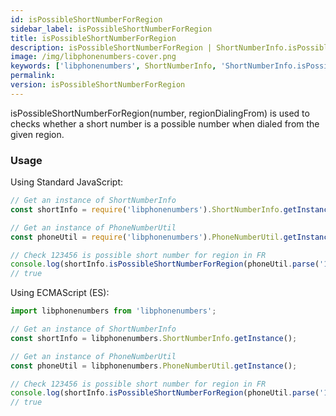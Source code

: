 ```yaml
---
id: isPossibleShortNumberForRegion
sidebar_label: isPossibleShortNumberForRegion
title: isPossibleShortNumberForRegion
description: isPossibleShortNumberForRegion | ShortNumberInfo.isPossibleShortNumberForRegion | Libphonenumbers
image: /img/libphonenumbers-cover.png
keywords: ['libphonenumbers', ShortNumberInfo, 'ShortNumberInfo.isPossibleShortNumberForRegion', 'isPossibleShortNumberForRegion']
permalink: 
version: isPossibleShortNumberForRegion
---
```


isPossibleShortNumberForRegion(number, regionDialingFrom) is used to checks whether a short number is a possible number when dialed from the given region.

### Usage

Using Standard JavaScript:

```js
// Get an instance of ShortNumberInfo
const shortInfo = require('libphonenumbers').ShortNumberInfo.getInstance();

// Get an instance of PhoneNumberUtil
const phoneUtil = require('libphonenumbers').PhoneNumberUtil.getInstance();

// Check 123456 is possible short number for region in FR
console.log(shortInfo.isPossibleShortNumberForRegion(phoneUtil.parse('123456', 'FR'), 'FR'));
// true
```

Using ECMAScript (ES):

```js
import libphonenumbers from 'libphonenumbers';

// Get an instance of ShortNumberInfo
const shortInfo = libphonenumbers.ShortNumberInfo.getInstance();

// Get an instance of PhoneNumberUtil
const phoneUtil = libphonenumbers.PhoneNumberUtil.getInstance();

// Check 123456 is possible short number for region in FR
console.log(shortInfo.isPossibleShortNumberForRegion(phoneUtil.parse('123456', 'FR'), 'FR'));
// true
```
